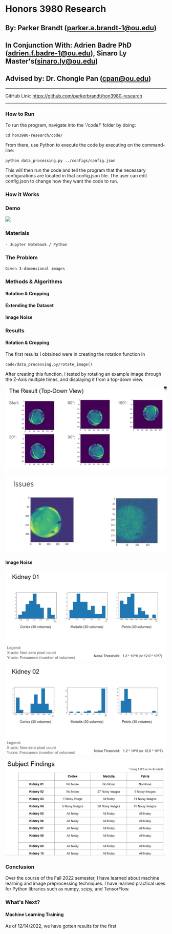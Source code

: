 # Honors 3980 Research
## By: Parker Brandt (parker.a.brandt-1@ou.edu)
## In Conjunction With: Adrien Badre PhD (adrien.f.badre-1@ou.edu), Sinaro Ly Master's(sinaro.ly@ou.edu)
## Advised by: Dr. Chongle Pan (cpan@ou.edu)

<hr>

GitHub Link: https://github.com/parkerbrandt/hon3980-research

<hr>

### How to Run

To run the program, navigate into the '/code/' folder by doing:

`cd hon3980-research/code/`

From there, use Python to execute the code by executing on the command-line:

`python data_processing.py ../configs/config.json`

This will then run the code and tell the program that the necessary configurations are located in that config.json file. The user can edit config.json to change how they want the code to run.



### How it Works






### Demo

![](media/demo/demo.gif)

### Materials
    - Jupyter Notebook / Python

### The Problem

    Given 3-dimensional images


### Methods & Algorithms

#### Rotation & Cropping

#### Extending the Dataset

#### Image Noise


### Results

#### Rotation & Cropping

The first results I obtained were in creating the rotation function in

`code/data_processing.py/rotate_image()`

After creating this function, I tested by rotating an example image through the Z-Axis multiple times, and displaying it from a top-down view.

![](media/results/rotcrop/initialrotation.JPG)

![](media/results/rotcrop/noiseissue.JPG)


#### Image Noise

![](media/results/noise/kidney01noise.JPG)

![](media/results/noise/kidney02noise.JPG)

![](media/results/noise/subjectnoisefindings.JPG)


### Conclusion

Over the course of the Fall 2022 semester, I have learned about machine learning and image preprocessing techniques. I have learned practical uses for Python libraries such as numpy, scipy, and TensorFlow. 


### What's Next?

#### Machine Learning Training
As of 12/14/2022, we have gotten results for the first 